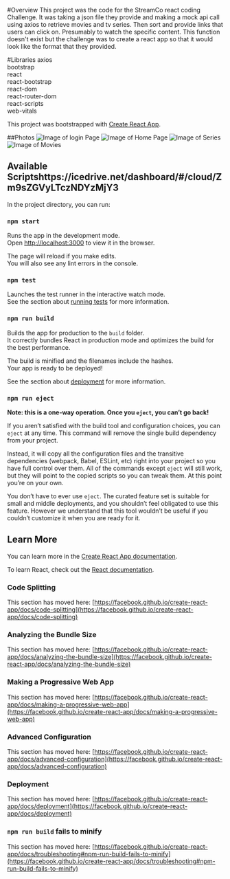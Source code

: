 #Overview
This project was the code for the StreamCo react coding Challenge. It was taking a json file they provide and making 
a mock api call using axios to retrieve movies and tv series.  Then sort and provide links that users can click on. Presumably
to watch the specific content. This function doesn't exist but the challenge was to create a react app so that it would look
like the format that they provided.

#Libraries
axios <br>
bootstrap <br>
react <br>
react-bootstrap<br>
react-dom<br>
react-router-dom<br>
react-scripts<br>
web-vitals

This project was bootstrapped with [Create React App](https://github.com/facebook/create-react-app).

##Photos
![Image of login Page]()
![Image of Home Page](https://icecube-us-302.icedrive.io/download?p=i2kYnxMhgeqmY7ZIy6fYu78AbOl6Cyg8QVysgtPLDyWmVJASebRxVUtgqWqRSgDPRh6m8g.YihF4lap1eF8cMAJqSpxN4yEYmRRLa05h1T5C6wOdXnaQZdPJeG3Ef6WzqALmmEXE3.g8yX3V2RRFDjNQGmcnyMGt5FNs7fPBbHxvbdbI2T1HYCInnL3wFwMSc6tHLAeuOkex82gwnH0y4tljjnjQzU43iHS1S2OMV5DOW.1NtDbXVTvkyXczNrvQ)
![Image of Series](https://icecube-us-302.icedrive.io/thumbnail?p=CeZNOkjigcJ8CxwuGurUlnt5KWRRLJtbkT1z1JyKabNggoKR2GPdNahGK9vxoROco.8JEaGUJ.isNHfYBPCXtPK6OJ6HgLglYnv45wJ0oWp4iN3IHlDyCn8p0gt2ur_h&w=1024&h=1024&m=cropped)
![Image of Movies](https://icecube-us-303.icedrive.io/thumbnail?p=9UbWv2Cygo7VKzAu4lcfN0nzBtEAOmqM_d43BBgRrHqDRGfjTTDAnVLroZg4xaIBctzp7pWVSLSWJ5LZYTPmlfK6OJ6HgLglYnv45wJ0oWp4iN3IHlDyCn8p0gt2ur_h&w=1024&h=1024&m=cropped)

## Available Scriptshttps://icedrive.net/dashboard/#/cloud/Zm9sZGVyLTczNDYzMjY3
In the project directory, you can run:

### `npm start`

Runs the app in the development mode.\
Open [http://localhost:3000](http://localhost:3000) to view it in the browser.

The page will reload if you make edits.\
You will also see any lint errors in the console.

### `npm test`

Launches the test runner in the interactive watch mode.\
See the section about [running tests](https://facebook.github.io/create-react-app/docs/running-tests) for more information.

### `npm run build`

Builds the app for production to the `build` folder.\
It correctly bundles React in production mode and optimizes the build for the best performance.

The build is minified and the filenames include the hashes.\
Your app is ready to be deployed!

See the section about [deployment](https://facebook.github.io/create-react-app/docs/deployment) for more information.

### `npm run eject`

**Note: this is a one-way operation. Once you `eject`, you can’t go back!**

If you aren’t satisfied with the build tool and configuration choices, you can `eject` at any time. This command will remove the single build dependency from your project.

Instead, it will copy all the configuration files and the transitive dependencies (webpack, Babel, ESLint, etc) right into your project so you have full control over them. All of the commands except `eject` will still work, but they will point to the copied scripts so you can tweak them. At this point you’re on your own.

You don’t have to ever use `eject`. The curated feature set is suitable for small and middle deployments, and you shouldn’t feel obligated to use this feature. However we understand that this tool wouldn’t be useful if you couldn’t customize it when you are ready for it.

## Learn More

You can learn more in the [Create React App documentation](https://facebook.github.io/create-react-app/docs/getting-started).

To learn React, check out the [React documentation](https://reactjs.org/).

### Code Splitting

This section has moved here: [https://facebook.github.io/create-react-app/docs/code-splitting](https://facebook.github.io/create-react-app/docs/code-splitting)

### Analyzing the Bundle Size

This section has moved here: [https://facebook.github.io/create-react-app/docs/analyzing-the-bundle-size](https://facebook.github.io/create-react-app/docs/analyzing-the-bundle-size)

### Making a Progressive Web App

This section has moved here: [https://facebook.github.io/create-react-app/docs/making-a-progressive-web-app](https://facebook.github.io/create-react-app/docs/making-a-progressive-web-app)

### Advanced Configuration

This section has moved here: [https://facebook.github.io/create-react-app/docs/advanced-configuration](https://facebook.github.io/create-react-app/docs/advanced-configuration)

### Deployment

This section has moved here: [https://facebook.github.io/create-react-app/docs/deployment](https://facebook.github.io/create-react-app/docs/deployment)

### `npm run build` fails to minify

This section has moved here: [https://facebook.github.io/create-react-app/docs/troubleshooting#npm-run-build-fails-to-minify](https://facebook.github.io/create-react-app/docs/troubleshooting#npm-run-build-fails-to-minify)
